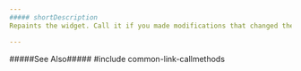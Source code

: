 ```yaml
---
##### shortDescription
Repaints the widget. Call it if you made modifications that changed the widget's state to invalid.

---
```

#####See Also#####
#include common-link-callmethods